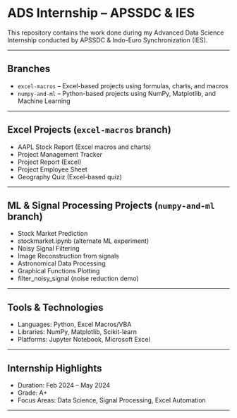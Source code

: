 # ADS Internship – APSSDC & IES

This repository contains the work done during my Advanced Data Science Internship conducted by APSSDC & Indo-Euro Synchronization (IES).

---

## Branches

- `excel-macros` – Excel-based projects using formulas, charts, and macros  
- `numpy-and-ml` – Python-based projects using NumPy, Matplotlib, and Machine Learning

---

## Excel Projects (`excel-macros` branch)

- AAPL Stock Report (Excel macros and charts)
- Project Management Tracker
- Project Report (Excel)
- Project Employee Sheet
- Geography Quiz (Excel-based quiz)

---

## ML & Signal Processing Projects (`numpy-and-ml` branch)

- Stock Market Prediction
- stockmarket.ipynb (alternate ML experiment)
- Noisy Signal Filtering
- Image Reconstruction from signals
- Astronomical Data Processing
- Graphical Functions Plotting
- filter_noisy_signal (noise reduction demo)

---

## Tools & Technologies

- Languages: Python, Excel Macros/VBA  
- Libraries: NumPy, Matplotlib, Scikit-learn  
- Platforms: Jupyter Notebook, Microsoft Excel

---

## Internship Highlights

- Duration: Feb 2024 – May 2024  
- Grade: A+  
- Focus Areas: Data Science, Signal Processing, Excel Automation

---
